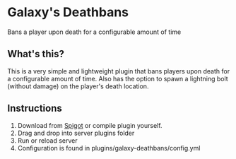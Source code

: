 # Galaxy's Deathbans
Bans a player upon death for a configurable amount of time

## What's this?

This is a very simple and lightweight plugin that bans players upon death for a configurable amount of time.  Also has the option to spawn a lightning bolt (without damage) on the player's death location.

## Instructions

1. Download from [Spigot](https://www.spigotmc.org/resources/galaxys-simple-deathbans.73017/) or compile plugin yourself.
2. Drag and drop into server plugins folder
3. Run or reload server
4. Configuration is found in plugins/galaxy-deathbans/config.yml